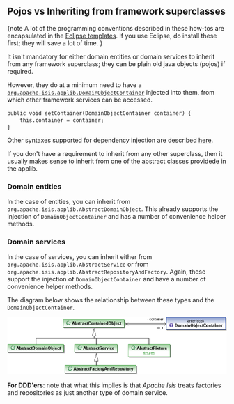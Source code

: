 Pojos vs Inheriting from framework superclasses
-------------------------------------------------------------------------------

[//]: # (content copied to _user-guide_xxx)

{note
A lot of the programming conventions described in these how-tos are encapsulated in the [Eclipse templates](../intro/resources/editor-templates.html).  If you use Eclipse, do install these first; they will save a lot of time.
}


It isn't mandatory for either domain entities or domain services to inherit from any framework superclass; they can be plain old java objects (pojos) if required.

However, they do at a minimum need to have a
[`org.apache.isis.applib.DomainObjectContainer`](../reference/DomainObjectContainer.html) injected into them, from which other framework services can be accessed.

    public void setContainer(DomainObjectContainer container) {
        this.container = container;
    }

Other syntaxes supported for dependency injection are described [here](./how-to-01-150-How-to-inject-services-into-a-domain-entity-or-other-service.html).

If you don't have a requirement to inherit from any other superclass,
then it usually makes sense to inherit from one of the abstract classes providede in the applib.

### Domain entities

In the case of entities, you can inherit from 
`org.apache.isis.applib.AbstractDomainObject`.  This already supports the injection of
`DomainObjectContainer` and has a number of convenience helper methods.

### Domain services

In the case of services, you can inherit either from `org.apache.isis.applib.AbstractService` or from
`org.apache.isis.applib.AbstractRepositoryAndFactory`.  Again, these support the injection of `DomainObjectContainer` and have a number of convenience
helper methods.

The diagram below shows the relationship between these types
and the `DomainObjectContainer`.

![](images/AbstractContainedObject-hierarchy.png)

**For DDD'ers**: note that what this implies is that *Apache Isis* treats factories and repositories as just another type of domain service.
